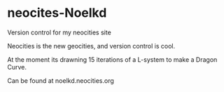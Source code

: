 neocites-Noelkd
===============

Version control for my neocities site

Neocities is the new geocities, and version control is cool.

At the moment its drawning 15 iterations of a L-system to make a Dragon Curve.

Can be found at noelkd.neocities.org
